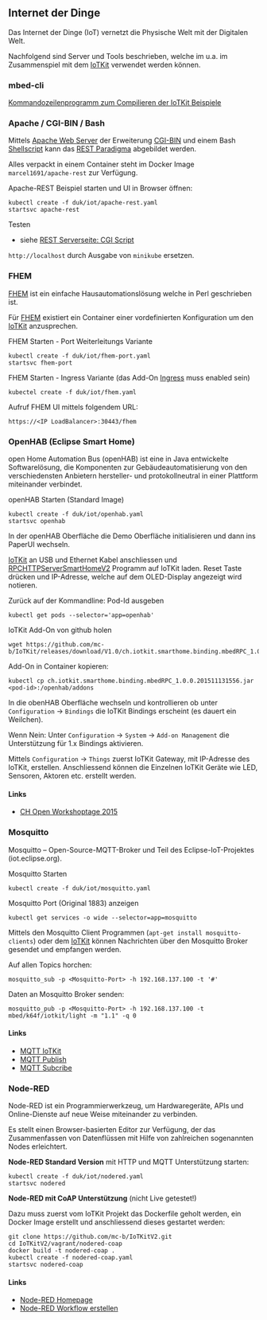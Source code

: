 Internet der Dinge
------------------

Das Internet der Dinge (IoT) vernetzt die Physische Welt mit der Digitalen Welt.

Nachfolgend sind Server und Tools beschrieben, welche im u.a. im Zusammenspiel mit dem [IoTKit](https://github.com/mc-b/IoTKitV2) verwendet werden können.

### mbed-cli

[Kommandozeilenprogramm zum Compilieren der IoTKit Beispiele](../compiler)

### Apache / CGI-BIN / Bash

Mittels [Apache Web Server](https://github.com/mc-b/IoTKitV2/tree/master/LAM) der Erweiterung [CGI-BIN](https://github.com/mc-b/IoTKitV2/blob/master/LAM/05-CGIScript.md) und einem Bash [Shellscript](https://github.com/mc-b/IoTKit/blob/master/docker/apache-rest/rest) kann das [REST Paradigma](https://de.wikipedia.org/wiki/Representational_State_Transfer) abgebildet werden.

Alles verpackt in einem Container steht im Docker Image `marcel1691/apache-rest` zur Verfügung.

Apache-REST Beispiel starten und UI in Browser öffnen:

	kubectl create -f duk/iot/apache-rest.yaml
	startsvc apache-rest 
	
Testen

* siehe [REST Serverseite: CGI Script](https://github.com/mc-b/IoTKitV2/blob/master/LAM/05-CGIScript.md)

`http://localhost` durch Ausgabe von `minikube` ersetzen.

### FHEM

[FHEM](http://fhem.de/) ist ein einfache Hausautomationslösung welche in Perl geschrieben ist.

Für [FHEM](http://fhem.de/) existiert ein Container einer vordefinierten Konfiguration um den [IoTKit](https://github.com/mc-b/IoTKitV2/blob/master/smarthome/02-FHEM.md) anzusprechen.

FHEM Starten - Port Weiterleitungs Variante

	kubectl create -f duk/iot/fhem-port.yaml
	startsvc fhem-port

FHEM Starten - Ingress Variante (das Add-On [Ingress](../addons) muss enabled sein)

	kubectel create -f duk/iot/fhem.yaml
	
Aufruf FHEM UI mittels folgendem URL:

	https://<IP LoadBalancer>:30443/fhem

### OpenHAB (Eclipse Smart Home)

open Home Automation Bus (openHAB) ist eine in Java entwickelte Softwarelösung, die Komponenten zur Gebäudeautomatisierung von den verschiedensten Anbietern hersteller- und protokollneutral in einer Plattform miteinander verbindet.

openHAB Starten (Standard Image)

	kubectl create -f duk/iot/openhab.yaml
	startsvc openhab
	
In der openHAB Oberfläche die Demo Oberfläche initialisieren und dann ins PaperUI wechseln.

[IoTKit](https://github.com/mc-b/IoTKitV2) an USB und Ethernet Kabel anschliessen und [RPCHTTPServerSmartHomeV2](https://os.mbed.com/teams/smdiotkit2ch/code/RPCHTTPServerSmartHomeV2/) Programm auf IoTKit laden. Reset Taste drücken und IP-Adresse, welche auf dem OLED-Display angezeigt wird notieren.
	
Zurück auf der Kommandline: Pod-Id ausgeben

	kubectl get pods --selector='app=openhab'	

IoTKit Add-On von github holen

	wget https://github.com/mc-b/IoTKit/releases/download/V1.0/ch.iotkit.smarthome.binding.mbedRPC_1.0.0.201511131556.jar
	
Add-On in Container kopieren:

	kubectl cp ch.iotkit.smarthome.binding.mbedRPC_1.0.0.201511131556.jar <pod-id>:/openhab/addons
	
In die obenHAB Oberfläche wechseln und kontrollieren ob unter `Configuration` -> `Bindings` die IoTKit Bindings erscheint (es dauert ein Weilchen).

Wenn Nein: Unter `Configuration` -> `System` -> `Add-on Management` die Unterstützung für 1.x Bindings aktivieren.

Mittels `Configuration` -> `Things` zuerst IoTKit Gateway, mit IP-Adresse des IoTKit, erstellen. Anschliessend können die Einzelnen IoTKit Geräte wie LED, Sensoren, Aktoren etc. erstellt werden.

#### Links

* [CH Open Workshoptage 2015](https://os.mbed.com/teams/ch-open-wstage2015/wiki/SmartHome)

### Mosquitto

Mosquitto – Open-Source-MQTT-Broker und Teil des Eclipse-IoT-Projektes (iot.eclipse.org).

Mosquitto Starten

	kubectl create -f duk/iot/mosquitto.yaml
	
Mosquitto Port (Original 1883) anzeigen  	

	kubectl get services -o wide --selector=app=mosquitto

Mittels den Mosquitto Client Programmen (`apt-get install mosquitto-clients`) oder dem [IoTKit](https://github.com/mc-b/IoTKitV2) können Nachrichten über den Mosquitto Broker gesendet und empfangen werden.

Auf allen Topics horchen:

	mosquitto_sub -p <Mosquitto-Port> -h 192.168.137.100 -t '#'

Daten an Mosquitto Broker senden:

	mosquitto_pub -p <Mosquitto-Port> -h 192.168.137.100 -t mbed/k64f/iotkit/light -m "1.1" -q 0	

#### Links

* [MQTT IoTKit](https://github.com/mc-b/IoTKitV2/tree/master/mqtt)
* [MQTT Publish](https://github.com/mc-b/IoTKitV2/blob/master/mqtt/MQTTPublish)
* [MQTT Subcribe](https://github.com/mc-b/IoTKitV2/blob/master/mqtt/MQTTSubscribe)

### Node-RED

Node-RED ist ein Programmierwerkzeug, um Hardwaregeräte, APIs und Online-Dienste auf neue Weise miteinander zu verbinden.

Es stellt einen Browser-basierten Editor zur Verfügung, der das Zusammenfassen von Datenflüssen mit Hilfe von zahlreichen sogenannten Nodes erleichtert.

**Node-RED Standard Version** mit HTTP und MQTT Unterstützung starten:

	kubectl create -f duk/iot/nodered.yaml
	startsvc nodered

**Node-RED mit CoAP Unterstützung** (nicht Live getestet!)

Dazu muss zuerst vom IoTKit Projekt das Dockerfile geholt werden, ein Docker Image erstellt und anschliessend dieses gestartet werden:

	git clone https://github.com/mc-b/IoTKitV2.git
	cd IoTKitV2/vagrant/nodered-coap
	docker build -t nodered-coap .
	kubectl create -f nodered-coap.yaml
	startsvc nodered-coap

#### Links

* [Node-RED Homepage](https://nodered.org/)
* [Node-RED Workflow erstellen](https://github.com/mc-b/IoTKitV2/tree/master/workflow)

